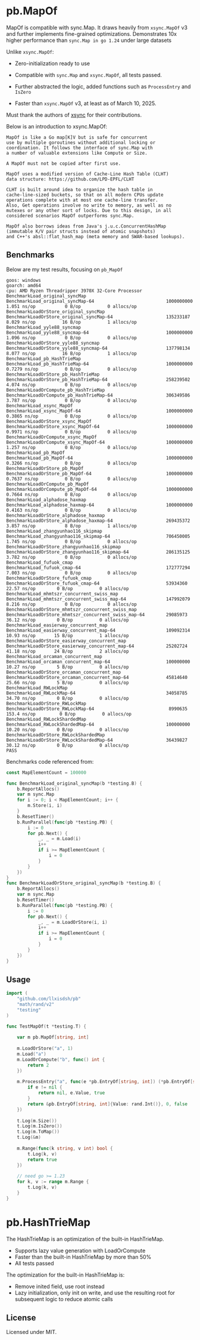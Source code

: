 
# pb.MapOf

MapOf is compatible with sync.Map.
It draws heavily from `xsync.MapOf` v3 and further implements fine-grained optimizations.
Demonstrates 10x higher performance than `sync.Map in go 1.24` under large datasets

Unlike `xsync.MapOf`:

- Zero-initialization ready to use

- Compatible with `sync.Map` and `xsync.MapOf`, all tests passed.

- Further abstracted the logic, added functions such as `ProcessEntry` and `IsZero`

- Faster than `xsync.MapOf` v3, at least as of March 10, 2025.

Must thank the authors of [xsync](https://github.com/puzpuzpuz/xsync) for their contributions.

Below is an introduction to xsync.MapOf:

    MapOf is like a Go map[K]V but is safe for concurrent
    use by multiple goroutines without additional locking or
    coordination. It follows the interface of sync.Map with
    a number of valuable extensions like Compute or Size.
    
    A MapOf must not be copied after first use.
    
    MapOf uses a modified version of Cache-Line Hash Table (CLHT)
    data structure: https://github.com/LPD-EPFL/CLHT
    
    CLHT is built around idea to organize the hash table in
    cache-line-sized buckets, so that on all modern CPUs update
    operations complete with at most one cache-line transfer.
    Also, Get operations involve no write to memory, as well as no
    mutexes or any other sort of locks. Due to this design, in all
    considered scenarios MapOf outperforms sync.Map.
    
    MapOf also borrows ideas from Java's j.u.c.ConcurrentHashMap
    (immutable K/V pair structs instead of atomic snapshots)
    and C++'s absl::flat_hash_map (meta memory and SWAR-based lookups).

## Benchmarks

Below are my test results, focusing on `pb_MapOf`

```
goos: windows
goarch: amd64
cpu: AMD Ryzen Threadripper 3970X 32-Core Processor
BenchmarkLoad_original_syncMap
BenchmarkLoad_original_syncMap-64                       	1000000000	         1.051 ns/op	       0 B/op	       0 allocs/op
BenchmarkLoadOrStore_original_syncMap
BenchmarkLoadOrStore_original_syncMap-64                	135233187	         8.029 ns/op	      16 B/op	       1 allocs/op
BenchmarkLoad_yyle88_syncmap
BenchmarkLoad_yyle88_syncmap-64                         	1000000000	         1.096 ns/op	       0 B/op	       0 allocs/op
BenchmarkLoadOrStore_yyle88_syncmap
BenchmarkLoadOrStore_yyle88_syncmap-64                  	137798134	         8.077 ns/op	      16 B/op	       1 allocs/op
BenchmarkLoad_pb_HashTrieMap
BenchmarkLoad_pb_HashTrieMap-64                         	1000000000	         0.7279 ns/op	       0 B/op	       0 allocs/op
BenchmarkLoadOrStore_pb_HashTrieMap
BenchmarkLoadOrStore_pb_HashTrieMap-64                  	258239502	         4.074 ns/op	       0 B/op	       0 allocs/op
BenchmarkLoadOrCompute_pb_HashTrieMap
BenchmarkLoadOrCompute_pb_HashTrieMap-64                	306349586	         3.787 ns/op	       0 B/op	       0 allocs/op
BenchmarkLoad_xsync_MapOf
BenchmarkLoad_xsync_MapOf-64                            	1000000000	         0.3865 ns/op	       0 B/op	       0 allocs/op
BenchmarkLoadOrStore_xsync_MapOf
BenchmarkLoadOrStore_xsync_MapOf-64                     	1000000000	         0.9971 ns/op	       0 B/op	       0 allocs/op
BenchmarkLoadOrCompute_xsync_MapOf
BenchmarkLoadOrCompute_xsync_MapOf-64                   	1000000000	         1.257 ns/op	       0 B/op	       0 allocs/op
BenchmarkLoad_pb_MapOf
BenchmarkLoad_pb_MapOf-64                               	1000000000	         0.3266 ns/op	       0 B/op	       0 allocs/op
BenchmarkLoadOrStore_pb_MapOf
BenchmarkLoadOrStore_pb_MapOf-64                        	1000000000	         0.7637 ns/op	       0 B/op	       0 allocs/op
BenchmarkLoadOrCompute_pb_MapOf
BenchmarkLoadOrCompute_pb_MapOf-64                      	1000000000	         0.7664 ns/op	       0 B/op	       0 allocs/op
BenchmarkLoad_alphadose_haxmap
BenchmarkLoad_alphadose_haxmap-64                       	1000000000	         0.4163 ns/op	       0 B/op	       0 allocs/op
BenchmarkLoadOrStore_alphadose_haxmap
BenchmarkLoadOrStore_alphadose_haxmap-64                	269435372	         3.857 ns/op	       8 B/op	       1 allocs/op
BenchmarkLoad_zhangyunhao116_skipmap
BenchmarkLoad_zhangyunhao116_skipmap-64                 	706450005	         1.745 ns/op	       0 B/op	       0 allocs/op
BenchmarkLoadOrStore_zhangyunhao116_skipmap
BenchmarkLoadOrStore_zhangyunhao116_skipmap-64          	286135125	         3.782 ns/op	       0 B/op	       0 allocs/op
BenchmarkLoad_fufuok_cmap
BenchmarkLoad_fufuok_cmap-64                            	172777294	         7.003 ns/op	       0 B/op	       0 allocs/op
BenchmarkLoadOrStore_fufuok_cmap
BenchmarkLoadOrStore_fufuok_cmap-64                     	53934360	        22.57 ns/op	       0 B/op	       0 allocs/op
BenchmarkLoad_mhmtszr_concurrent_swiss_map
BenchmarkLoad_mhmtszr_concurrent_swiss_map-64           	147992079	         8.216 ns/op	       0 B/op	       0 allocs/op
BenchmarkLoadOrStore_mhmtszr_concurrent_swiss_map
BenchmarkLoadOrStore_mhmtszr_concurrent_swiss_map-64    	29085973	        36.12 ns/op	       0 B/op	       0 allocs/op
BenchmarkLoad_easierway_concurrent_map
BenchmarkLoad_easierway_concurrent_map-64               	109092314	        10.93 ns/op	      15 B/op	       1 allocs/op
BenchmarkLoadOrStore_easierway_concurrent_map
BenchmarkLoadOrStore_easierway_concurrent_map-64        	25202724	        41.18 ns/op	      24 B/op	       2 allocs/op
BenchmarkLoad_orcaman_concurrent_map
BenchmarkLoad_orcaman_concurrent_map-64                 	100000000	        10.27 ns/op	       5 B/op	       0 allocs/op
BenchmarkLoadOrStore_orcaman_concurrent_map
BenchmarkLoadOrStore_orcaman_concurrent_map-64          	45814640	        25.66 ns/op	       5 B/op	       0 allocs/op
BenchmarkLoad_RWLockMap
BenchmarkLoad_RWLockMap-64                              	34058785	        34.70 ns/op	       0 B/op	       0 allocs/op
BenchmarkLoadOrStore_RWLockMap
BenchmarkLoadOrStore_RWLockMap-64                       	 8990635	       153.4 ns/op	       0 B/op	       0 allocs/op
BenchmarkLoad_RWLockShardedMap
BenchmarkLoad_RWLockShardedMap-64                       	100000000	        10.20 ns/op	       0 B/op	       0 allocs/op
BenchmarkLoadOrStore_RWLockShardedMap
BenchmarkLoadOrStore_RWLockShardedMap-64                	36439827	        30.12 ns/op	       0 B/op	       0 allocs/op
PASS

```

Benchmarks code referenced from:

```go
const MapElementCount = 100000

func BenchmarkLoad_original_syncMap(b *testing.B) {
	b.ReportAllocs()
	var m sync.Map
	for i := 0; i < MapElementCount; i++ {
		m.Store(i, i)
	}
	b.ResetTimer()
	b.RunParallel(func(pb *testing.PB) {
		i := 0
		for pb.Next() {
			_, _ = m.Load(i)
			i++
			if i >= MapElementCount {
				i = 0
			}
		}
	})
}
func BenchmarkLoadOrStore_original_syncMap(b *testing.B) {
	b.ReportAllocs()
	var m sync.Map
	b.ResetTimer()
	b.RunParallel(func(pb *testing.PB) {
		i := 0
		for pb.Next() {
			_, _ = m.LoadOrStore(i, i)
			i++
			if i >= MapElementCount {
				i = 0
			}
		}
	})
}

```

## Usage

```go
import (
    "github.com/llxisdsh/pb"
    "math/rand/v2"
    "testing"
)

func TestMapOf(t *testing.T) {
	
    var m pb.MapOf[string, int]
	
    m.LoadOrStore("a", 1)
    m.Load("a")
    m.LoadOrCompute("b", func() int {
        return 2
    })
    
    m.ProcessEntry("a", func(e *pb.EntryOf[string, int]) (*pb.EntryOf[string, int], int, bool) {
        if e != nil {
            return nil, e.Value, true
        }
        return &pb.EntryOf[string, int]{Value: rand.Int()}, 0, false
    })
    
    t.Log(m.Size())
    t.Log(m.IsZero())
    t.Log(m.ToMap())
    t.Log(&m)
    
    m.Range(func(k string, v int) bool {
        t.Log(k, v)
        return true
    })
    
    // need go >= 1.23
    for k, v := range m.Range {
        t.Log(k, v)
    }
}

```

# pb.HashTrieMap
The HashTrieMap is an optimization of the built-in HashTrieMap.
- Supports lazy value generation with LoadOrCompute
- Faster than the built-in HashTrieMap by more than 50%
- All tests passed

The optimization for the built-in HashTrieMap is:
- Remove inited field, use root instead
- Lazy initialization, only init on write, and use the resulting root for subsequent logic to reduce atomic calls


## License

Licensed under MIT.
